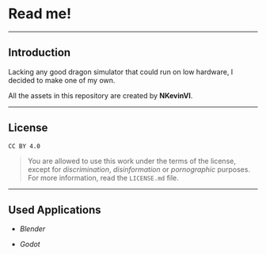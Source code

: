 # **Read me!**

---

## Introduction

Lacking any good dragon simulator that could run on low hardware, I decided to make one of my own.

All the assets in this repository are created by **NKevinVI**.

---

## License

```
CC BY 4.0
```

> You are allowed to use this work under the terms of the license, except for *discrimination*, *disinformation* or *pornographic* purposes. For more information, read the `LICENSE.md` file.

---

## Used Applications

- *Blender*

- *Godot*
